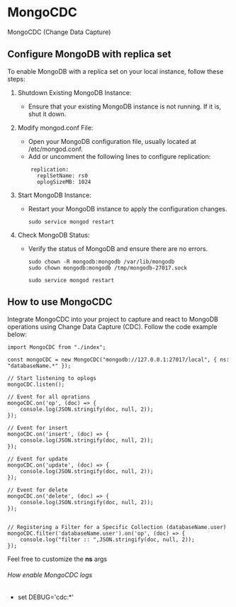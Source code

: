 # MongoCDC
MongoCDC (Change Data Capture)

## Configure MongoDB with replica set

To enable MongoDB with a replica set on your local instance, follow these steps:

1. Shutdown Existing MongoDB Instance:
    * Ensure that your existing MongoDB instance is not running. If it is, shut it down.

2. Modify mongod.conf File:
    * Open your MongoDB configuration file, usually located at /etc/mongod.conf.
    * Add or uncomment the following lines to configure replication:
    ```
        replication:
          replSetName: rs0
          oplogSizeMB: 1024
    ```

3. Start MongoDB Instance:
   * Restart your MongoDB instance to apply the configuration changes.

      ```sudo service mongod restart```

4. Check MongoDB Status:
   * Verify the status of MongoDB and ensure there are no errors.
        ```
        sudo chown -R mongodb:mongodb /var/lib/mongodb
        sudo chown mongodb:mongodb /tmp/mongodb-27017.sock

        sudo service mongod restart
        ```
        
## How to use MongoCDC

Integrate MongoCDC into your project to capture and react to MongoDB operations using Change Data Capture (CDC). Follow the code example below:

```
import MongoCDC from "./index";

const mongoCDC = new MongoCDC("mongodb://127.0.0.1:27017/local", { ns: "databaseName.*" });

// Start listening to oplogs
mongoCDC.listen();

// Event for all oprations
mongoCDC.on('op', (doc) => {
    console.log(JSON.stringify(doc, null, 2));
});

// Event for insert
mongoCDC.on('insert', (doc) => {
    console.log(JSON.stringify(doc, null, 2));
});

// Event for update
mongoCDC.on('update', (doc) => {
    console.log(JSON.stringify(doc, null, 2));
});

// Event for delete
mongoCDC.on('delete', (doc) => {
    console.log(JSON.stringify(doc, null, 2));
});


// Registering a Filter for a Specific Collection (databaseName.user)
mongoCDC.filter('databaseName.user').on('op', (doc) => {
    console.log("filter :: ",JSON.stringify(doc, null, 2));
});

```

Feel free to customize the **ns** args

###### How enable MongoCDC logs
* set DEBUG='cdc:*'